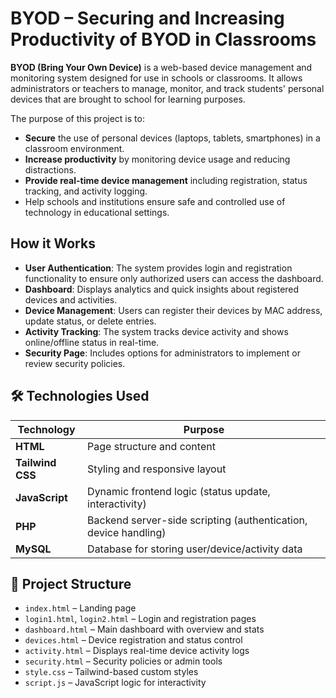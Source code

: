 # BYOD – Securing and Increasing Productivity of BYOD in Classrooms


**BYOD (Bring Your Own Device)** is a web-based device management and monitoring system designed for use in schools or classrooms. It allows administrators or teachers to manage, monitor, and track students' personal devices that are brought to school for learning purposes.

The purpose of this project is to:

- **Secure** the use of personal devices (laptops, tablets, smartphones) in a classroom environment.
- **Increase productivity** by monitoring device usage and reducing distractions.
- **Provide real-time device management** including registration, status tracking, and activity logging.
- Help schools and institutions ensure safe and controlled use of technology in educational settings.

## How it Works

- **User Authentication**: The system provides login and registration functionality to ensure only authorized users can access the dashboard.
- **Dashboard**: Displays analytics and quick insights about registered devices and activities.
- **Device Management**: Users can register their devices by MAC address, update status, or delete entries.
- **Activity Tracking**: The system tracks device activity and shows online/offline status in real-time.
- **Security Page**: Includes options for administrators to implement or review security policies.


## 🛠️ Technologies Used

| Technology | Purpose |
|------------|---------|
| **HTML**   | Page structure and content |
| **Tailwind CSS** | Styling and responsive layout |
| **JavaScript** | Dynamic frontend logic (status update, interactivity) |
| **PHP**    | Backend server-side scripting (authentication, device handling) |
| **MySQL**  | Database for storing user/device/activity data |

## 📂 Project Structure

- `index.html` – Landing page
- `login1.html`, `login2.html` – Login and registration pages
- `dashboard.html` – Main dashboard with overview and stats
- `devices.html` – Device registration and status control
- `activity.html` – Displays real-time device activity logs
- `security.html` – Security policies or admin tools
- `style.css` – Tailwind-based custom styles
- `script.js` – JavaScript logic for interactivity

